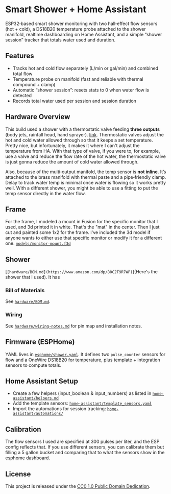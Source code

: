 # Smart Shower + Home Assistant

ESP32‑based smart shower monitoring with two hall‑effect flow sensors (hot + cold), a DS18B20 temperature probe attached to the shower manifold, realtime dashboarding on Home Assistant, and a simple “shower session” tracker that totals water used and duration.

## Features
- Tracks hot and cold flow separately (L/min or gal/min) and combined total flow
- Temperature probe on manifold (fast and reliable with thermal compound + clamp)
- Automatic “shower session”: resets stats to 0 when water flow is detected
- Records total water used per session and session duration

## Hardware Overview
This build used a shower with a thermostatic valve feeding **three outputs** (body jets, rainfall head, hand sprayer).  [link](https://www.amazon.com/dp/B0C2T9R7WP).  Thermostatic valves adjust the hot and cold water allowed through so that it keeps a set temperature.  Pretty nice, but infortunately, it makes it where I can't adjust the temperature from HA.  With that type of valve, if you were to, for example, use a valve and reduce the flow rate of the hot water, the thermostatic valve is just gonna reduce the amount of cold water allowed through.

Also, because of the multi‑output manifold, the temp sensor is **not inline**.  It’s attached to the brass manifold with thermal paste and a pipe‑friendly clamp. Delay to track water temp is minimal once water is flowing so it works pretty well.  With a different shower, you might be able to use a fitting to put the temp sensor directly in the water flow.  

## Frame
For the frame, I modeled a mount in Fusion for the specific monitor that I used, and 3d printed it in white.  That's the "mat" in the center.  Then I just cut and painted some 1x2 for the frame. I've included the 3d model if anyone wants to either use that specific monitor or modify it for a different one. [`models/monitor-mount.f3d`](models/monitor-mount.f3d)

## Shower
[`[hardware/BOM.md](https://www.amazon.com/dp/B0C2T9R7WP)`](Here's the shower that I used).  It has 

### Bill of Materials
See [`hardware/BOM.md`](hardware/BOM.md).

### Wiring
See [`hardware/wiring-notes.md`](hardware/wiring-notes.md) for pin map and installation notes.

## Firmware (ESPHome)
YAML lives in [`esphome/shower.yaml`](esphome/shower.yaml). It defines two `pulse_counter` sensors for flow and a OneWire DS18B20 for temperature, plus template + integration sensors to compute totals.

## Home Assistant Setup
- Create a few helpers (input_boolean & input_numbers) as listed in [`home-assistant/helpers.md`](home-assistant/helpers.md)
- Add the template sensors: [`home-assistant/template_sensors.yaml`](home-assistant/template_sensors.yaml)
- Import the automations for session tracking: [`home-assistant/automations/`](link)

## Calibration
The flow sensors I used are specified at 300 pulses per liter, and the ESP config reflects that.  If you use different sensors, you can calibrate them but filling a 5 gallon bucket and comparing that to what the sensors show in the esphome dashboard.

## License
This project is released under the [CC0 1.0 Public Domain Dedication](LICENSE).
